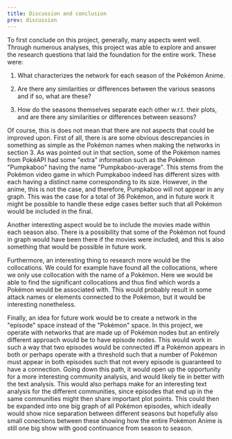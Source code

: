 ```yaml
---
title: Discussion and conclusion
prev: discussion
---
```


To first conclude on this project, generally, many aspects went well. Through numerous analyses, this project was able to explore and answer the research questions that laid the foundation for the entire work. These were:

1. What characterizes the network for each season of the Pokémon Anime.

2. Are there any similarities or differences between the various seasons and if so, what are these?

3. How do the seasons themselves separate each other w.r.t. their plots, and are there any similarities or differences between seasons?

Of course, this is does not mean that there are not aspects that could be improved upon. First of all, there is are some obvious descrepancies in something as simple as the Pokémon names when making the networks in section 3. As was pointed out in that section, some of the Pokémon names from PokéAPI had some "extra" information such as the Pokémon "Pumpkaboo" having the name "Pumpkaboo-average". This stems from the Pokémon video game in which Pumpkaboo indeed has different sizes with each having a distinct name corresponding to its size. However, in the anime, this is not the case, and therefore, Pumpkaboo will not appear in any graph. This was the case for a total of 36 Pokémon, and in future work it might be possible to handle these edge cases better such that all Pokémon would be included in the final.

Another interesting aspect would be to include the movies made within each season also. There is a possibility that some of the Pokémon not found in graph would have been there if the movies were included, and this is also something that would be possible in future work.

Furthermore, an interesting thing to research more would be the collocations. We could for example have found all the collocations, where we only use collocation with the name of a Pokémon. Here we would be able to find the significant collocations and thus find which words a Pokémon would be associated with. This would probably result in some attack names or elements connected to the Pokémon, but it would be interesting nonetheless.

Finally, an idea for future work would be to create a network in the "episode" space instead of the "Pokémon" space. In this project, we operate with networks that are made up of Pokémon nodes but an entirely different approach would be to have episode nodes. This would work in such a way that two episodes would be connected iff a Pokémon appears in both or perhaps operate with a threshold such that a number of Pokémon must appear in both episodes such that not every episode is guaranteed to have a connection. Going down this path, it would open up the opportunity for a more interesting community analysis, and would likely tie in better with the text analysis. This would also perhaps make for an interesting text analysis for the different communities, since episodes that end up in the same communities might then share important plot points. This could then be expanded into one big graph of all Pokémon episodes, which ideally would show nice separation between different seasons but hopefully also small conections between these showing how the entire Pokémon Anime is still one big show with good continuance from season to season.